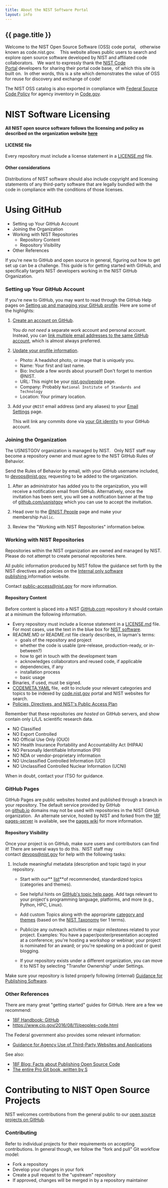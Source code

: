 ```yaml
---
title: About the NIST Software Portal
layout: info
---
```


## {{ page.title }}

Welcome to the NIST Open Source Software (OSS) code portal,   otherwise known as code.nist.gov.    This website allows public users to search and explore open source software developed by NIST and affiliated code collaborators.   We want to expressly thank the [NIST Code Portal](https://github.com/usnistgov) developers for sharing their portal code base,  of which this site is built on.  In other words, this is a site which demonstrates the value of OSS for reuse for discovery and exchange of code! 

The NIST OSS catalog is also exported in compliance with [Federal Source Code Policy](https://code.gov/agency-compliance/compliance/dashboard) for agency inventory in [Code.gov](https://code.gov/).   

NIST Software Licensing
=======================

**All NIST open source software follows the licensing and policy as described on the organization website [here](https://www.nist.gov/open/copyright-fair-use-and-licensing-statements-srd-data-software-and-technical-series-publications)**

#### LICENSE file

Every repository must include a license statement in a [LICENSE.md](https://github.com/usnistgov/opensource-repo/blob/master/LICENSE.md) file.

#### Other considerations

Distributions of NIST software should also include copyright and licensing statements of any third-party software that are legally bundled with the code in compliance with the conditions of those licenses.

Using GitHub
============

-   Setting up Your GitHub Account
-   Joining the Organization
-   Working with NIST Repositories
    -   Repository Content
    -   Repository Visibility
-   Other References

If you're new to GitHub and open source in general, figuring out how to get set up can be a challenge. This guide is for getting started with GitHub, and specifically targets NIST developers working in the NIST GitHub Organization.

### Setting up Your GitHub Account

If you're new to GitHub, you may want to read through the GitHub Help pages on [Setting up and managing your GitHub profile](https://help.github.com/categories/setting-up-and-managing-your-github-profile/). Here are some of the highlights:

1.  [Create an account on GitHub](https://github.com/join).

    You *do not need* a separate work account and personal account. Instead, you can [link multiple email addresses to the same GitHub account](https://help.github.com/articles/adding-an-email-address-to-your-github-account/), which is almost always preferred.

2.  [Update your profile information](https://github.com/settings/profile).

    -   Photo: A headshot photo, or image that is uniquely you.
    -   Name: Your first and last name.
    -   Bio: Include a few words about yourself! Don't forget to mention @NIST.
    -   URL: This might be your [nist.gov/people](https://www.nist.gov/about-nist/our-organization/people) page.
    -   Company: Probably `National Institute of Standards and Technology`
    -   Location: Your primary location.
3.  Add your `@NIST` email address (and any aliases) to your [Email Settings](https://github.com/settings/emails) page.

    This will link any commits done via [your Git identity](https://git-scm.com/book/en/v2/Getting-Started-First-Time-Git-Setup#Your-Identity) to your GitHub account.

### Joining the Organization

The USNISTGOV organization is managed by NIST.   Only NIST staff may become a repository owner and must agree to the NIST GitHub Rules of Behavior.

Send the Rules of Behavior by email, with your GitHub username included, to <devops@nist.gov>, requesting to be added to the organization.

1.  After an administrator has added you to the organization, you will receive a notification email from GitHub. Alternatively, once the invitation has been sent, you will see a notification banner at the top of [github.com/usnistgov](https://github.com/usnistgov) which you can use to accept the invitation.

2.  Head over to the [@NIST People](https://github.com/orgs/USNISTGOV/people) page and make your membership `Public`.

3.  Review the "Working with NIST Repositories" information below.

### Working with NIST Repositories

Repositories within the NIST organization are owned and managed by NIST.  Please do not attempt to create personal repositories here.

All public information produced by NIST follow the guidance set forth by the NIST directives and policies on the [Internal only software publishing ](https://inet.nist.gov/adlp/publishing-instructions/publishing-software)information website.

Contact [public-access@nist.gov](mailto:public-access@nist.gov?subject=Publishing%20Instructions%20page%20on%20inet) for more information.

#### Repository Content

Before content is placed into a NIST [GitHub.com](https://github.com/) repository it should contain at a minimum the following information.

-   Every repository must include a license statement in a [LICENSE.md](https://github.com/usnistgov/opensource-repo/blob/master/LICENSE.md) file. For most cases, use the text in the blue box for [NIST software](https://www.nist.gov/director/copyright-fair-use-and-licensing-statements-srd-data-and-software#software).
-   README.MD or README.rst file clearly describes, in layman's terms:
    -   goals of the repository and project
    -   whether the code is usable (pre-release, production-ready, or in-between?)
    -   how to get in touch with the development team
    -   acknowledges collaborators and reused code, if applicable
    -   dependencies, if any
    -   installation process
    -   basic usage
-   Binaries, if used, must be signed.[\
    ](https://github.com/usnistgov/discuss/issues/2)
-   [CODEMETA.YAML](https://github.com/usnistgov/opensource-repo/blob/master/CODEMETA.yaml) file,  edit to include your relevant categories and topics to be indexed by [code.nist.gov](https://code.nist.gov/) portal and NIST websites for search.
-   [Policies, Directives, and NIST's Public Access Plan](https://www.nist.gov/topics/data/public-access-nist-research/policies-directives-and-nists-public-access-plan)

Remember that these repositories *are hosted* on GitHub servers, and show contain only L/L/L scientific research data.

-   NO Classified
-   NO Export Controlled
-   NO Official Use Only (OUO)
-   NO Health Insurance Portability and Accountability Act (HIPAA)
-   NO Personally Identifiable Information (PII)
-   NO NDA or vendor-proprietary information
-   NO Unclassified Controlled Information (UCI)
-   NO Unclassified Controlled Nuclear Information (UCNI)

When in doubt, contact your ITSO for guidance.

### GitHub Pages

GitHub Pages are public websites hosted and published through a branch in your repository. The default service provided by GitHub on [github.io](https://github.io/) domains may not be used with repositories in the NIST GitHub organization.  An alternate service, hosted by NIST and forked from the [18F pages-server](https://github.com/18f/pages-server) is available, see the [pages wiki](https://github.com/usnistgov/pages-root/wiki) for more information.

#### Repository Visibility 

Once your project is on GitHub, make sure users and contributors can find it! There are several ways to do this.  NIST staff may contact [devops@nist.gov](mailto:public-access@nist.gov) for help with the following tasks:

1.  Include meaningful metadata (description and topic tags) in your repository. 

    -   Start with our** [list](https://github.com/usnistgov/opensource-repo/blob/master/CODEMETA.yaml)**of recommended, standardized topics (categories and themes).

    -   See helpful hints on [GitHub's topic help page](https://help.github.com/articles/about-topics/). Add tags relevant to your project's programming language, platforms, and more (e.g., Python, HPC, Linux).

    -   Add custom Topics along with the appropriate [category ](https://github.com/usnistgov/opensource-repo/blob/master/CODEMETA.yaml)[and themes](https://github.com/usnistgov/opensource-repo/blob/master/CODEMETA.yaml) (based on the [NIST Taxonomy](https://data.nist.gov/od/id/691DDF3315711C14E0532457068146BE1907) tier 1 terms).

    -   Publicize any outreach activities or major milestones related to your project. Examples: You have a paper/poster/presentation accepted at a conference; you're hosting a workshop or webinar; your project is nominated for an award; or you're speaking on a podcast or guest blogging.

    -   If your repository exists under a different organization, you can move it to NIST by selecting "Transfer Ownership" under Settings.

Make sure your repository is listed properly following (internal) [Guidance for Publishing Software](https://inet.nist.gov/adlp/publishing-instructions/publishing-software).

### Other References

There are many great "getting started" guides for GitHub. Here are a few we recommend:

-   [18F Handbook: GitHub](https://handbook.18f.gov/github/)
-   <https://www.cio.gov/2016/08/11/peoples-code.html>

The Federal government also provides some relevant information:

-   [Guidance for Agency Use of Third-Party Websites and Applications](https://obamawhitehouse.archives.gov/sites/default/files/omb/assets/memoranda_2010/m10-23.pdf)

See also:

-   [18F Blog: Facts about Publishing Open Source Code](https://18f.gsa.gov/2016/08/08/facts-about-publishing-open-source-code-in-government/)
-   [The entire Pro Git book, written by S](https://git-scm.com/book/en/v2)

Contributing to NIST Open Source Projects
=========================================

NIST welcomes contributions from the general public to our [open source projects on GitHub](https://github.com/usnistgov). 

### Contributing

Refer to individual projects for their requirements on accepting contributions. In general though, we follow the "fork and pull" Git workflow model:

-   Fork a repository
-   Develop your changes in your fork
-   Create a pull request to the "upstream" repository
-   If approved, changes will be merged in by a repository maintainer
